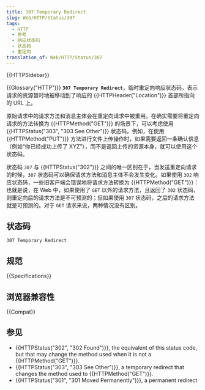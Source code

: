```yaml
---
title: 307 Temporary Redirect
slug: Web/HTTP/Status/307
tags:
  - HTTP
  - 参考
  - 响应状态码
  - 状态码
  - 重定向
translation_of: Web/HTTP/Status/307
---
```

{{HTTPSidebar}}

{{Glossary("HTTP")}} **`307 Temporary Redirect`**，临时重定向响应状态码，表示请求的资源暂时地被移动到了响应的 {{HTTPHeader("Location")}} 首部所指向的 URL 上。

原始请求中的请求方法和消息主体会在重定向请求中被重用。在确实需要将重定向请求的方法转换为 {{HTTPMethod("GET")}} 的场景下，可以考虑使用 {{HTTPStatus("303", "303 See Other")}} 状态码。例如，在使用 {{HTTPMethod("PUT")}} 方法进行文件上传操作时，如果需要返回一条确认信息（例如“你已经成功上传了 XYZ”），而不是返回上传的资源本身，就可以使用这个状态码。

状态码 `307` 与 {{HTTPStatus("302")}} 之间的唯一区别在于，当发送重定向请求的时候，`307` 状态码可以确保请求方法和消息主体不会发生变化。如果使用 `302` 响应状态码，一些旧客户端会错误地将请求方法转换为 {{HTTPMethod("GET")}}：也就是说，在 Web 中，如果使用了 `GET` 以外的请求方法，且返回了 `302` 状态码，则重定向后的请求方法是不可预测的；但如果使用 `307` 状态码，之后的请求方法就是可预测的。对于 `GET` 请求来说，两种情况没有区别。

## 状态码

```plain
307 Temporary Redirect
```

## 规范

{{Specifications}}

## 浏览器兼容性

{{Compat}}

## 参见

- {{HTTPStatus("302", "302 Found")}}, the equivalent of this status code, but that may change the method used when it is not a {{HTTPMethod("GET")}}.
- {{HTTPStatus("303", "303 See Other")}}, a temporary redirect that changes the method used to {{HTTPMethod("GET")}}.
- {{HTTPStatus("301", "301 Moved Permanently")}}, a permanent redirect
